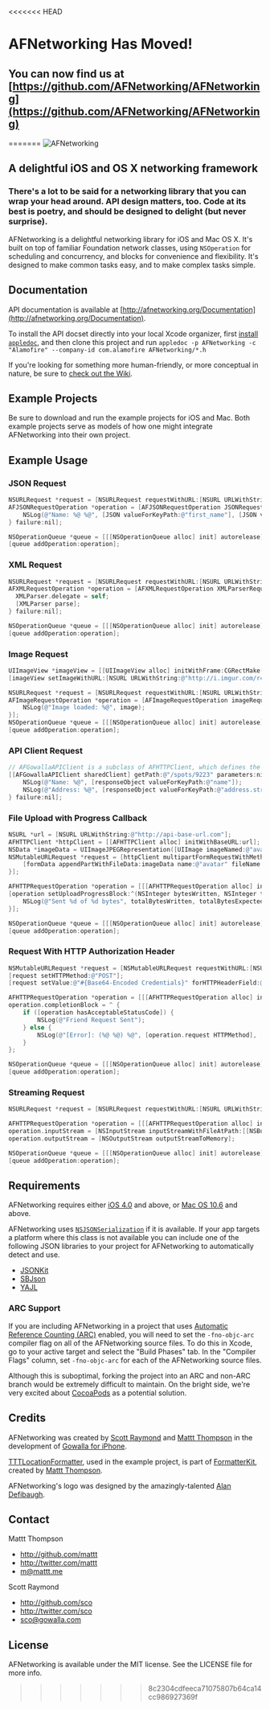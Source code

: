 <<<<<<< HEAD
# AFNetworking Has Moved!
## You can now find us at [https://github.com/AFNetworking/AFNetworking](https://github.com/AFNetworking/AFNetworking)
=======
![AFNetworking](http://engineering.gowalla.com/AFNetworking/afnetworking-logo.png "AFNetworking")

## A delightful iOS and OS X networking framework
### There's a lot to be said for a networking library that you can wrap your head around. API design matters, too. Code at its best is poetry, and should be designed to delight (but never surprise).

AFNetworking is a delightful networking library for iOS and Mac OS X. It's built on top of familiar Foundation network classes, using `NSOperation` for scheduling and concurrency, and blocks for convenience and flexibility. It's designed to make common tasks easy, and to make complex tasks simple.

## Documentation

API documentation is available at [http://afnetworking.org/Documentation](http://afnetworking.org/Documentation).

To install the API docset directly into your local Xcode organizer, first [install `appledoc`](https://github.com/tomaz/appledoc), and then clone this project and run `appledoc -p AFNetworking -c "Alamofire" --company-id com.alamofire AFNetworking/*.h`

If you're looking for something more human-friendly, or more conceptual in nature, be sure to [check out the Wiki](https://github.com/AFNetworking/AFNetworking/wiki). 

## Example Projects

Be sure to download and run the example projects for iOS and Mac. Both example projects serve as models of how one might integrate AFNetworking into their own project.

## Example Usage

### JSON Request

``` objective-c
NSURLRequest *request = [NSURLRequest requestWithURL:[NSURL URLWithString:@"https://gowalla.com/users/mattt.json"]];
AFJSONRequestOperation *operation = [AFJSONRequestOperation JSONRequestOperationWithRequest:request success:^(NSURLRequest *request, NSHTTPURLResponse *response, id JSON) {
    NSLog(@"Name: %@ %@", [JSON valueForKeyPath:@"first_name"], [JSON valueForKeyPath:@"last_name"]);
} failure:nil];

NSOperationQueue *queue = [[[NSOperationQueue alloc] init] autorelease];
[queue addOperation:operation];
```

### XML Request

``` objective-c
NSURLRequest *request = [NSURLRequest requestWithURL:[NSURL URLWithString:@"http://api.flickr.com/services/rest/?method=flickr.groups.browse&api_key=b6300e17ad3c506e706cb0072175d047&cat_id=34427469792%40N01&format=rest"]];
AFXMLRequestOperation *operation = [AFXMLRequestOperation XMLParserRequestOperationWithRequest:request success:^(NSURLRequest *request, NSHTTPURLResponse *response, NSXMLParser *XMLParser) {
  XMLParser.delegate = self;
  [XMLParser parse];
} failure:nil];

NSOperationQueue *queue = [[[NSOperationQueue alloc] init] autorelease];
[queue addOperation:operation];
```

### Image Request

``` objective-c
UIImageView *imageView = [[UIImageView alloc] initWithFrame:CGRectMake(0.0f, 0.0f, 100.0f, 100.0f)];
[imageView setImageWithURL:[NSURL URLWithString:@"http://i.imgur.com/r4uwx.jpg"] placeholderImage:[UIImage imageNamed:@"placeholder-avatar"]];
```

``` objective-c
NSURLRequest *request = [NSURLRequest requestWithURL:[NSURL URLWithString:@"http://gowalla.com/images/web/logo.png"]];
AFImageRequestOperation *operation = [AFImageRequestOperation imageRequestOperationWithRequest:request success:^(NSImage *image){
    NSLog(@"Image loaded: %@", image);
}];
NSOperationQueue *queue = [[[NSOperationQueue alloc] init] autorelease];
[queue addOperation:operation];
```

### API Client Request

``` objective-c
// AFGowallaAPIClient is a subclass of AFHTTPClient, which defines the base URL and default HTTP headers for NSURLRequests it creates
[[AFGowallaAPIClient sharedClient] getPath:@"/spots/9223" parameters:nil success:^(AFHTTPRequestOperation *operation, id responseObject) {
    NSLog(@"Name: %@", [responseObject valueForKeyPath:@"name"]);
    NSLog(@"Address: %@", [responseObject valueForKeyPath:@"address.street_address"]);
} failure:nil];
```

### File Upload with Progress Callback

``` objective-c
NSURL *url = [NSURL URLWithString:@"http://api-base-url.com"];
AFHTTPClient *httpClient = [[AFHTTPClient alloc] initWithBaseURL:url];
NSData *imageData = UIImageJPEGRepresentation([UIImage imageNamed:@"avatar.jpg"], 0.5);
NSMutableURLRequest *request = [httpClient multipartFormRequestWithMethod:@"POST" path:@"/upload" parameters:nil constructingBodyWithBlock: ^(id <AFMultipartFormData>formData) {
    [formData appendPartWithFileData:imageData name:@"avatar" fileName:@"avatar.jpg" mimeType:@"image/jpeg"];
}];

AFHTTPRequestOperation *operation = [[[AFHTTPRequestOperation alloc] initWithRequest:request] autorelease];
[operation setUploadProgressBlock:^(NSInteger bytesWritten, NSInteger totalBytesWritten, NSInteger totalBytesExpectedToWrite) {
    NSLog(@"Sent %d of %d bytes", totalBytesWritten, totalBytesExpectedToWrite);
}];

NSOperationQueue *queue = [[[NSOperationQueue alloc] init] autorelease];
[queue addOperation:operation];
```

### Request With HTTP Authorization Header

``` objective-c
NSMutableURLRequest *request = [NSMutableURLRequest requestWithURL:[NSURL URLWithString:@"https://gowalla.com/friendships/request?user_id=1699"]];
[request setHTTPMethod:@"POST"];
[request setValue:@"#{Base64-Encoded Credentials}" forHTTPHeaderField:@"Authorization"];

AFHTTPRequestOperation *operation = [[[AFHTTPRequestOperation alloc] initWithRequest:request] autorelease];
operation.completionBlock = ^ {
    if ([operation hasAcceptableStatusCode]) {
        NSLog(@"Friend Request Sent");
    } else {
        NSLog(@"[Error]: (%@ %@) %@", [operation.request HTTPMethod], [[operation.request URL] relativePath], operation.error);
    }
};

NSOperationQueue *queue = [[[NSOperationQueue alloc] init] autorelease];
[queue addOperation:operation];
```

### Streaming Request

``` objective-c
NSURLRequest *request = [NSURLRequest requestWithURL:[NSURL URLWithString:@"http://localhost:8080/encode"]];

AFHTTPRequestOperation *operation = [[[AFHTTPRequestOperation alloc] initWithRequest:request] autorelease];
operation.inputStream = [NSInputStream inputStreamWithFileAtPath:[[NSBundle mainBundle] pathForResource:@"large-image" ofType:@"tiff"]];
operation.outputStream = [NSOutputStream outputStreamToMemory];

NSOperationQueue *queue = [[[NSOperationQueue alloc] init] autorelease];
[queue addOperation:operation];
```

## Requirements

AFNetworking requires either [iOS 4.0](http://developer.apple.com/library/ios/#releasenotes/General/WhatsNewIniPhoneOS/Articles/iPhoneOS4.html%23//apple_ref/doc/uid/TP40009559-SW1) and above, or [Mac OS 10.6](http://developer.apple.com/library/mac/#releasenotes/MacOSX/WhatsNewInOSX/Articles/MacOSX10_6.html#//apple_ref/doc/uid/TP40008898-SW7) and above.

AFNetworking uses [`NSJSONSerialization`](http://developer.apple.com/library/mac/#documentation/Foundation/Reference/NSJSONSerialization_Class/Reference/Reference.html) if it is available. If your app targets a platform where this class is not available you can include one of the following JSON libraries to your project for AFNetworking to automatically detect and use.

* [JSONKit](https://github.com/johnezang/JSONKit)
* [SBJson](http://stig.github.com/json-framework/)
* [YAJL](http://lloyd.github.com/yajl/)

### ARC Support

If you are including AFNetworking in a project that uses [Automatic Reference Counting (ARC)](http://clang.llvm.org/docs/AutomaticReferenceCounting.html) enabled, you will need to set the `-fno-objc-arc` compiler flag on all of the AFNetworking source files. To do this in Xcode, go to your active target and select the "Build Phases" tab. In the "Compiler Flags" column, set `-fno-objc-arc` for each of the AFNetworking source files.

Although this is suboptimal, forking the project into an ARC and non-ARC branch would be extremely difficult to maintain. On the bright side, we're very excited about [CocoaPods](https://github.com/alloy/cocoapods) as a potential solution.

## Credits

AFNetworking was created by [Scott Raymond](https://github.com/sco/) and [Mattt Thompson](https://github.com/mattt/) in the development of [Gowalla for iPhone](http://itunes.apple.com/us/app/gowalla/id304510106?mt=8).

[TTTLocationFormatter](), used in the example project, is part of [FormatterKit](https://github.com/mattt/FormatterKit), created by [Mattt Thompson](https://github.com/mattt/).

AFNetworking's logo was designed by the amazingly-talented [Alan Defibaugh](http://www.alandefibaugh.com/).

## Contact

Mattt Thompson

- http://github.com/mattt
- http://twitter.com/mattt
- m@mattt.me

Scott Raymond

- http://github.com/sco
- http://twitter.com/sco
- sco@gowalla.com

## License

AFNetworking is available under the MIT license. See the LICENSE file for more info.
>>>>>>> 8c2304cdfeeca71075807b64ca14cc986927369f
